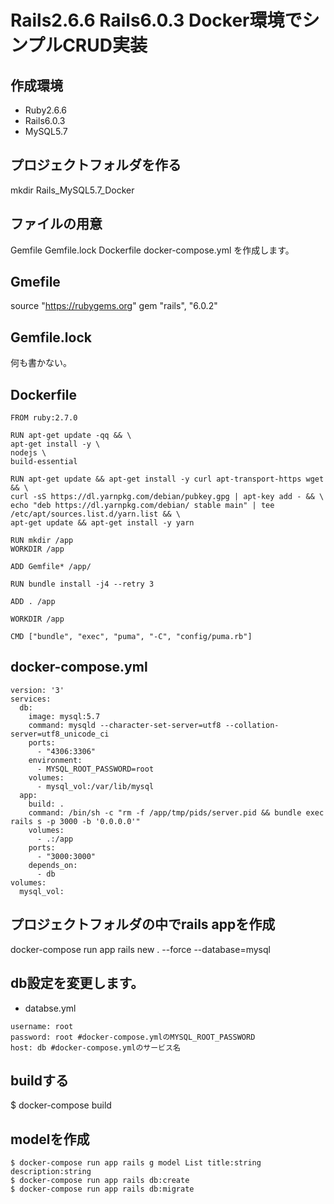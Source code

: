 # Rails2.6.6 Rails6.0.3 Docker環境でシンプルCRUD実装

## 作成環境
- Ruby2.6.6
- Rails6.0.3
- MySQL5.7

## プロジェクトフォルダを作る
mkdir Rails_MySQL5.7_Docker

## ファイルの用意
Gemfile Gemfile.lock Dockerfile docker-compose.yml を作成します。

## Gmefile
source "https://rubygems.org"
gem "rails", "6.0.2"

## Gemfile.lock
何も書かない。

## Dockerfile
```
FROM ruby:2.7.0

RUN apt-get update -qq && \
apt-get install -y \
nodejs \
build-essential

RUN apt-get update && apt-get install -y curl apt-transport-https wget && \
curl -sS https://dl.yarnpkg.com/debian/pubkey.gpg | apt-key add - && \
echo "deb https://dl.yarnpkg.com/debian/ stable main" | tee /etc/apt/sources.list.d/yarn.list && \
apt-get update && apt-get install -y yarn

RUN mkdir /app
WORKDIR /app

ADD Gemfile* /app/

RUN bundle install -j4 --retry 3

ADD . /app

WORKDIR /app

CMD ["bundle", "exec", "puma", "-C", "config/puma.rb"]
```

## docker-compose.yml
```
version: '3'
services:
  db:
    image: mysql:5.7
    command: mysqld --character-set-server=utf8 --collation-server=utf8_unicode_ci
    ports:
      - "4306:3306"
    environment:
      - MYSQL_ROOT_PASSWORD=root
    volumes:
      - mysql_vol:/var/lib/mysql
  app:
    build: . 
    command: /bin/sh -c "rm -f /app/tmp/pids/server.pid && bundle exec rails s -p 3000 -b '0.0.0.0'"
    volumes:
      - .:/app
    ports:
      - "3000:3000"
    depends_on:
      - db
volumes:
  mysql_vol:
```
  
## プロジェクトフォルダの中でrails appを作成
docker-compose run app rails new . --force --database=mysql

## db設定を変更します。
- databse.yml
```
username: root
password: root #docker-compose.ymlのMYSQL_ROOT_PASSWORD
host: db #docker-compose.ymlのサービス名
```
## buildする
$ docker-compose build

## modelを作成
```
$ docker-compose run app rails g model List title:string description:string
$ docker-compose run app rails db:create
$ docker-compose run app rails db:migrate
```
